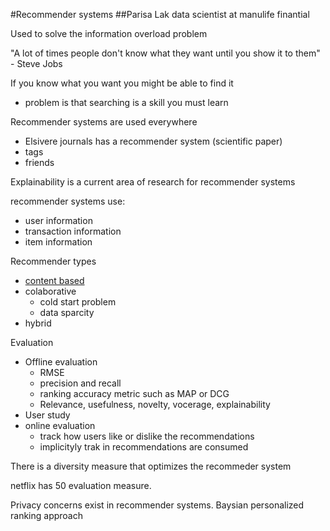 #Recommender systems
##Parisa Lak
data scientist at manulife finantial

Used to solve the information overload problem

"A lot of times people don't know what they want until you show
it to them" - Steve Jobs

If you know what you want you might be able to find it
 - problem is that searching is a skill you must learn

Recommender systems are used everywhere

 - Elsivere journals has a recommender system (scientific paper)
 - tags
 - friends

Explainability is a current area of research for recommender
systems

recommender systems use:
 - user information
 - transaction information
 - item information

Recommender types
 - [content based](content-based)
 - colaborative
	 - cold start problem
	 - data sparcity
 - hybrid

Evaluation
 - Offline evaluation
	 - RMSE
	 - precision and recall
	 - ranking accuracy metric such as MAP or DCG
	 - Relevance, usefulness, novelty, vocerage,
	   explainability
 - User study
 - online evaluation
	 - track how users like or dislike the recommendations
	 - implicityly trak in recommendations are consumed

There is a diversity measure that optimizes the recommeder
system

netflix has 50 evaluation measure.

Privacy concerns exist in recommender systems.
Baysian personalized ranking approach


